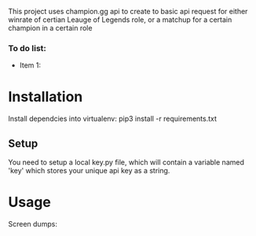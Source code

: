 This project uses champion.gg api to create to basic api request for either winrate of certian Leauge of Legends role, or a matchup for a certain champion in a certain role
### To do list:
*  Item 1:

# Installation
Install dependcies into virtualenv:
    pip3 install -r requirements.txt

## Setup
You need to setup a local key.py file, which will contain a variable named 'key' which stores your unique api key as a string.

# Usage
Screen dumps:
